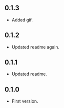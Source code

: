 ## 0.1.3
* Added gif.

## 0.1.2
* Updated readme again.

## 0.1.1
* Updated readme.

## 0.1.0
* First version.
